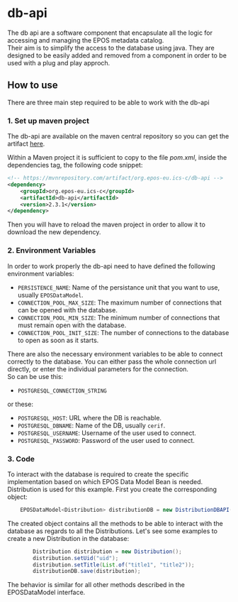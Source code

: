 # db-api

The db api are a software component that encapsulate all the logic for accessing and managing the EPOS metadata catalog.\
Their aim is to simplify the access to the database using java. They are designed to be easily added and removed from a 
component in order to be used with a plug and play approch.

## How to use

There are three main step required to be able to work with the db-api

### 1. Set up maven project

The db-api are available on the maven central repository so you can get the artifact
[here](https://mvnrepository.com/artifact/org.epos-eu.ics-c/db-api/no-versioning-approval-javadoc). 

Within a Maven project it is sufficient to copy to the file *pom.xml*, inside the dependencies tag, the following code snippet:
```xml
<!-- https://mvnrepository.com/artifact/org.epos-eu.ics-c/db-api -->
<dependency>
    <groupId>org.epos-eu.ics-c</groupId>
    <artifactId>db-api</artifactId>
    <version>2.3.1</version>
</dependency>
```
Then you will have to reload the maven project in order to allow it to download the new dependency.

### 2. Environment Variables

In order to work properly the db-api need to have defined the following environment variables:
- `PERSISTENCE_NAME`: Name of the persistance unit that you want to use, usually `EPOSDataModel`.
- `CONNECTION_POOL_MAX_SIZE`: The maximum number of connections that can be opened with the database.
- `CONNECTION_POOL_MIN_SIZE`: The minimum number of connections that must remain open with the database.
- `CONNECTION_POOL_INIT_SIZE`: The number of connections to the database to open as soon as it starts.

There are also the necessary environment variables to be able to connect correctly to the database. You can either pass
the whole connection url directly, or enter the individual parameters for the connection.\
So can be use this:
- `POSTGRESQL_CONNECTION_STRING`

or these:

- `POSTGRESQL_HOST`: URL where the DB is reachable.
- `POSTGRESQL_DBNAME`: Name of the DB, usually `cerif`.
- `POSTGRESQL_USERNAME`: Username of the user used to connect.
- `POSTGRESQL_PASSWORD`: Password of the user used to connect.

### 3. Code
To interact with the database is required to create the specific implementation based on which EPOS Data Model Bean 
is needed.\
Distribution is used for this example. First you create the corresponding object:
```java
    EPOSDataModel<Distribution> distributionDB = new DistributionDBAPI();
```
The created object contains all the methods to be able to interact with the database as regards to all the Distributions.
Let's see some examples to create a new Distribution in the database:
```java
        Distribution distribution = new Distribution();
        distribution.setUid("uid");
        distribution.setTitle(List.of("title1", "title2"));
        distributionDB.save(distribution);
```
The behavior is similar for all other methods described in the EPOSDataModel interface.